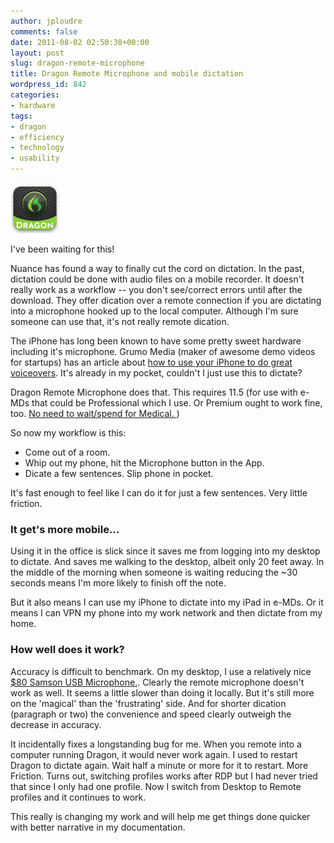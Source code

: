 ```yaml
---
author: jploudre
comments: false
date: 2011-08-02 02:50:38+00:00
layout: post
slug: dragon-remote-microphone
title: Dragon Remote Microphone and mobile dictation
wordpress_id: 842
categories:
- hardware
tags:
- dragon
- efficiency
- technology
- usability
---
```


![](/files/2011/08/dragonremotemicrophone.png)

I've been waiting for this!

Nuance has found a way to finally cut the cord on dictation. In the past, dictation could be done with audio files on a mobile recorder. It doesn't really work as a workflow -- you don't see/correct errors until after the download. They offer dication over a remote connection if you are dictating into a microphone hooked up to the local computer. Although I'm sure someone can use that, it's not really remote dication. 

The iPhone has long been known to have some pretty sweet hardware including it's microphone. Grumo Media (maker of awesome demo videos for startups) has an article about [how to use your iPhone to do great voiceovers](http://http://grumomedia.com/how-to-record-great-voiceover-audio-with-an-iphone/). It's already in my pocket, couldn't I just use this to dictate?

Dragon Remote Microphone does that. This requires 11.5 (for use with e-MDs that could be Professional which I use. Or Premium ought to work fine, too. [No need to wait/spend for Medical. ](http://unchart.com/2011/using-dragon-with-e-mds/))

So now my workflow is this: 

* Come out of a room.
* Whip out my phone, hit the Microphone button in the App. 
* Dicate a few sentences. Slip phone in pocket. 

It's fast enough to feel like I can do it for just a few sentences. Very little friction.

### It get's more mobile...

Using it in the office is slick since it saves me from logging into my desktop to dictate. And saves me walking to the desktop, albeit only 20 feet away. In the middle of the morning when someone is waiting reducing the ~30 seconds means I'm more likely to finish off the note.

But it also means I can use my iPhone to dictate into my iPad in e-MDs. Or it means I can VPN my phone into my work network and then dictate from my home.

### How well does it work?

Accuracy is difficult to benchmark. On my desktop, I use a relatively nice [$80 Samson USB Microphone.](http://www.amazon.com/Samson-CO1U-USB-Condenser-Microphone/dp/B000AP1RE8). Clearly the remote microphone doesn't work as well. It seems a little slower than doing it locally. But it's still more on the 'magical' than the 'frustrating' side. And for shorter dication (paragraph or two) the convenience and speed clearly outweigh the decrease in accuracy.

It incidentally fixes a longstanding bug for me. When you remote into a computer running Dragon, it would never work again. I used to restart Dragon to dictate again. Wait half a minute or more for it to restart. More Friction. Turns out, switching profiles works after RDP but I had never tried that since I only had one profile. Now I switch from Desktop to Remote profiles and it continues to work.

This really is changing my work and will help me get things done quicker with better narrative in my documentation.



